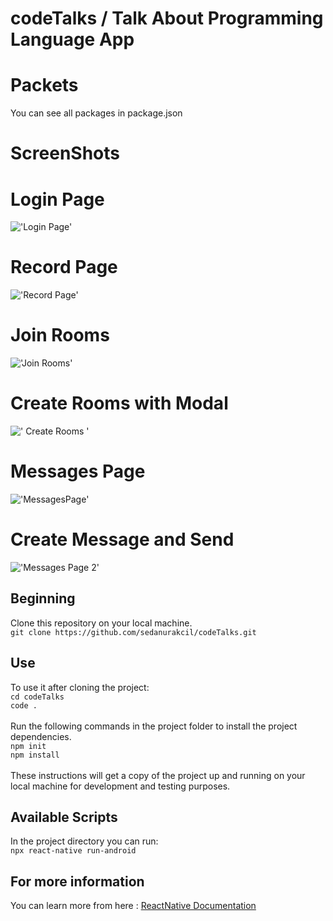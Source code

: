  
codeTalks / Talk About Programming Language App
======

Packets
===
You can see all packages in package.json


ScreenShots
===

Login Page
==
!['Login Page'](/screenShots/login.png?raw=true)

Record Page
==
!['Record Page'](/screenShots/record.png?raw=true )

Join Rooms
==
!['Join Rooms'](/screenShots/rooms.png?raw=true)

Create Rooms with Modal
==
![' Create Rooms '](/screenShots/rooms2.png?raw=true)

Messages Page
==
!['MessagesPage'](/screenShots/message1.png?raw=true )

Create Message and Send 
==
!['Messages Page 2'](/screenShots/message2.png?raw=true)

## Beginning 
Clone this repository on your local machine.
<br>
`git clone https://github.com/sedanurakcil/codeTalks.git`

## Use 
To use it after cloning the project:
<br>
`cd codeTalks`
<br>
`code .`
<br>
<br>
Run the following commands in the project folder to install the project dependencies.
<br>
`npm init`
<br>
`npm install`
<br>
<br>
These instructions will get a copy of the project up and running on your local machine for development and testing purposes.

## Available Scripts
In the project directory you can run:
<br>
`npx react-native run-android`

## For more information
You can learn more from here : <a href="https://reactnative.dev/">ReactNative Documentation</a>